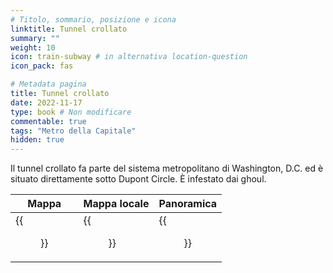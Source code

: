 ```yaml
---
# Titolo, sommario, posizione e icona
linktitle: Tunnel crollato
summary: ""
weight: 10
icon: train-subway # in alternativa location-question
icon_pack: fas

# Metadata pagina
title: Tunnel crollato
date: 2022-11-17
type: book # Non modificare
commentable: true
tags: "Metro della Capitale"
hidden: true
---
```




Il tunnel crollato fa parte del sistema metropolitano di Washington, D.C. ed è situato direttamente sotto Dupont Circle. È infestato dai ghoul.

| Mappa | Mappa locale | Panoramica |
| ----- | ------------ | ---------- |
| {{<figure src="fo3/Dupont_Station_loc.webp">}}  | {{<figure src="fo3/Metro_Collapsed_Car_Tunnel.webp">}}  |  {{<figure src="fo3/Collapsed_car_tunnel.webp">}} |